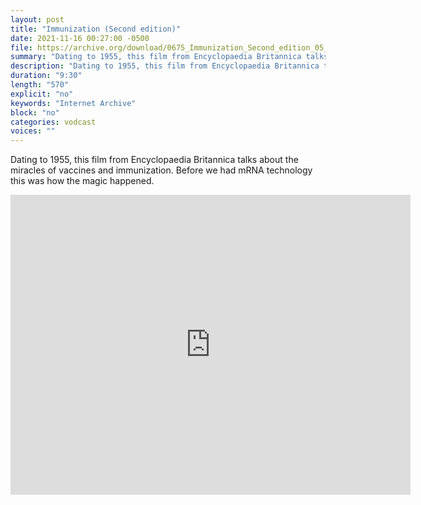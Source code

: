 ```yaml
---
layout: post
title: "Immunization (Second edition)"
date: 2021-11-16 00:27:00 -0500
file: https://archive.org/download/0675_Immunization_Second_edition_05_51_11_00/0675_Immunization_Second_edition_05_51_11_00.m4v
summary: "Dating to 1955, this film from Encyclopaedia Britannica talks about the miracles of vaccines and immunization.  Before we had mRNA technology this was how the magic happened."
description: "Dating to 1955, this film from Encyclopaedia Britannica talks about the miracles of vaccines and immunization.  Before we had mRNA technology this was how the magic happened."
duration: "9:30"
length: "570"
explicit: "no" 
keywords: "Internet Archive"
block: "no" 
categories: vodcast
voices: ""
---
```


Dating to 1955, this film from Encyclopaedia Britannica talks about the miracles of vaccines and immunization.  Before we had mRNA technology this was how the magic happened.

<iframe src="https://archive.org/embed/0675_Immunization_Second_edition_05_51_11_00" width="640" height="480" frameborder="0" webkitallowfullscreen="true" mozallowfullscreen="true" allowfullscreen></iframe>
